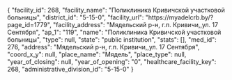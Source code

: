 {
    "facility_id": 268,
    "facility_name": "Поликлиника Кривичской участковой больницы",
    "district_id": "5-15-0",
    "facility_url": "https:\/\/myadelcrb.by\/?page_id=1779",
    "facility_address": "Мядельский р-н, г.п. Кривичи,,ул. 17 Сентября",
    "ap_1": "119",
    "name": "Поликлиника Кривичской участковой больницы",
    "type": null,
    "state": "public institution",
    "stats": [],
    "med_id": 276,
    "address": "Мядельский р-н, г.п. Кривичи,,ул. 17 Сентября",
    "coord_x_y": null,
    "place_name": "Мядель",
    "place_type": null,
    "year_of_closing": null,
    "year_of_opening": "0",
    "healthcare_facility_key": 268,
    "administrative_division_id": "5-15-0"
}